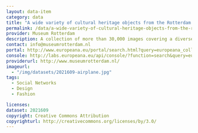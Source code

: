 ```yaml
---
layout: data-item
category: data
title: "A wide variety of cultural heritage objects from the Rotterdam Museum"
permalink: /data/a-wide-variety-of-cultural-heritage-objects-from-the-rotterdam-museum
provider: Museum Rotterdam
description: A collection of more than 30,000 images covering a diverse range of objects, including furniture, dishes, jewellery, fashion, cityscapes, packaging material, etc. To narrow down the search and access specific objects on a specific theme, please add 'volmodel' as keyword to access airplane models; please add 'mode-tekening' as keywords to access fashion; please add 'glasdia' as keyword to access cityscapes; please add 'tegel' as keyword to access tiles.
contact: info@museumrotterdam.nl
portal: http://www.europeana.eu/portal/search.html?query=europeana_collectionName%3A2021609*&rows=24
console: http://labs.europeana.eu/api/console/?function=search&query=europeana_collectionName%3A2021609*&rows=24
providerurl: http://www.museumrotterdam.nl/
imageurl:
  - "/img/datasets/2021609-airplane.jpg"
tags:
  - Social Networks
  - Design
  - Fashion

licenses:
dataset: 2021609
copyright: Creative Commons Attribution
copyrighturl: http://creativecommons.org/licenses/by/3.0/
---
```

